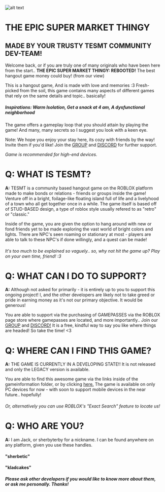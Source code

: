 ![alt text](https://github.com/user-attachments/assets/f8e3d94b-0e02-4e14-91f5-de56756d6075 "tesmt roles preview")

# THE EPIC SUPER MARKET THINGY
## MADE BY YOUR TRUSTY TESMT COMMUNITY DEV-TEAM!

Welcome back, or if you are truly one of many originals who have been here from the start..
**THE EPIC SUPER MARKET THINGY: REBOOTED!** The best hangout game money could buy! (from our view)

This is a hangout game, And is made with love and memories :3
Fresh-picked from the soil, this game contains many aspects of different games that rely on the same details and topic.. basically!
##### Inspirations: Warm Isolation, Get a snack at 4 am, A dysfunctional neighborhood

The game offers a gameplay loop that you should attain by playing the game! And many, many secrets so I suggest you look with a keen eye.

Note: We hope you enjoy your stay here, its cozy with friends by the way! Invite them if you'd like!
Join the [GROUP](https://www.roblox.com/communities/33202011/tesmt-community) and [DISCORD](https://discord.gg/zZh5rzVtgy) for further support.

*Game is recommended for high-end devices.*

# Q: WHAT IS TESMT?

<b>A:</b> TESMT is a community based hangout game on the ROBLOX platform made to make bonds or relations - friends or groups inside the game!
Venture off in a bright, foilage-like floating island full of life and a livelyhood of a town who all get together once in a while.
The game itself is based off of STUD-BASED design, a type of roblox style usually refered to as "retro" or "classic."

Inside of the game, you are given the option to hang around with new or fond friends yet to be made exploring the vast world of bright colors and lights.
There are NPC's seen roaming or stationary at most - players are able to talk to these NPC's if done willingly, and a quest can be made!
###### It's too much to be explained so vaguely.. so, why not hit the game up? Play on your own time, friend! :3

# Q: WHAT CAN I DO TO SUPPORT?

<b>A:</b> Although not asked for primarily - it is entirely up to you to support this ongoing project!
I, and the other developers are likely not to take greed or pride in earning money as it's not our primary objective.
It would be generous!

You are able to support via the purchasing of GAMEPASSES via the ROBLOX page store where gamepasses are located, and more importantly..
Join our [GROUP](https://www.roblox.com/communities/33202011/tesmt-community) and [DISCORD!](https://discord.gg/zZh5rzVtgy) It is a free, kindful way to say you like where things are headed! So take the time! <3

# Q: WHERE CAN I FIND THIS GAME?

<b>A:</b> THE GAME IS CURRENTLY IN A DEVELOPING STATE!! It is not released and only the LEGACY version is available.
<br>

You are able to find this awesome game via the links inside of the gameinformation folder, or by clicking [here.](https://www.roblox.com/games/14969290168/tesmt-rebooted)
The game is available on only PC devices for now - with soon to support mobile devices in the near future.. hopefully!
###### Or, alternatively you can use ROBLOX's "Exact Search" feature to locate us!

# Q: WHO ARE YOU?

<b>A:</b> I am Jack, or sherbyterby for a nickname. I can be found anywhere on any platform, given you use these handles.
#### "sherbetic"
#### "kladcakes"
##### Please ask other developers if you would like to know more about them, or ask me personally. Thanks!
